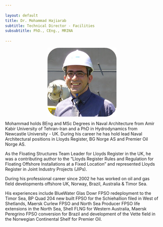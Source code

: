 ```yaml
---

layout: default
title: Dr. Mohammad Hajiarab
subtitle: Technical Director - Facilities
subsubtitle: PhD., CEng., MRINA

---
```


<img src="/images/mohammad.png" style="display: block; margin: 0 auto;" />

Mohammad holds BEng and MSc Degrees in Naval Architecture from Amir Kabir University of Tehran-Iran and a PhD in Hydrodynamics from Newcastle University - UK. During his career he has hold lead Naval Architectural positions in Lloyds Register, BG Norge AS and Premier Oil Norge AS.

As the Floating Structures Team Leader for Lloyds Register in the UK, he was a contributing author to the “Lloyds Register Rules and Regulation for Floating Offshore Installations at a Fixed Location” and represented Lloyds Register in Joint Industry Projects (JIPs).

During his professional career since 2002 he has worked on oil and gas field developments offshore UK, Norway, Brazil, Australia & Timor Sea.

His experiences include BlueWater Glas Dowr FPSO redeployment to the Timor Sea, BP Quad 204 new built FPSO for the Schiehallion filed in West of Shetlands, Maersk Curlew FPSO and North Sea Producer FPSO life extensions in the North Sea, Shell FLNG for Western Australia, Maersk Peregrino FPSO conversion for Brazil and development of the Vette field in the Norwegian Continental Shelf for Premier Oil.
